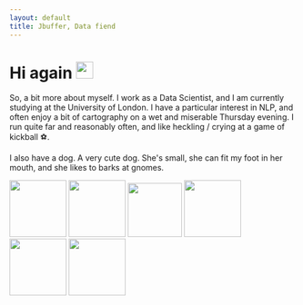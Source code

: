```yaml
---
layout: default
title: Jbuffer, Data fiend
---
```

<h1>
  Hi again
  <img src="https://media.giphy.com/media/hvRJCLFzcasrR4ia7z/giphy.gif" width="30px"/>
</h1>

So, a bit more about myself. I work as a Data Scientist, and I am currently studying at the University of London. I have a particular interest in NLP, and often enjoy a bit of cartography on a wet and miserable Thursday evening. I run quite far and reasonably often, and like heckling / crying at a game of kickball ⚽.

I also have a dog. A very cute dog. She's small, she can fit my foot in her mouth, and she likes to barks at gnomes.

<img src="https://cdn.jsdelivr.net/gh/devicons/devicon/icons/python/python-original.svg" height="100"/>  <img src="https://cdn.jsdelivr.net/gh/devicons/devicon/icons/r/r-original.svg" height="100"/>  <img src="https://cdn.jsdelivr.net/gh/devicons/devicon/icons/azure/azure-original.svg" height="95"/>  <img src="https://cdn.jsdelivr.net/gh/devicons/devicon/icons/github/github-original.svg" height="100"/>  <img src="https://cdn.jsdelivr.net/gh/devicons/devicon/icons/vscode/vscode-original.svg" height="100"/>  <img src="https://cdn.jsdelivr.net/gh/devicons/devicon/icons/docker/docker-original.svg" height="100"/>
          
          
          
          

          
          
